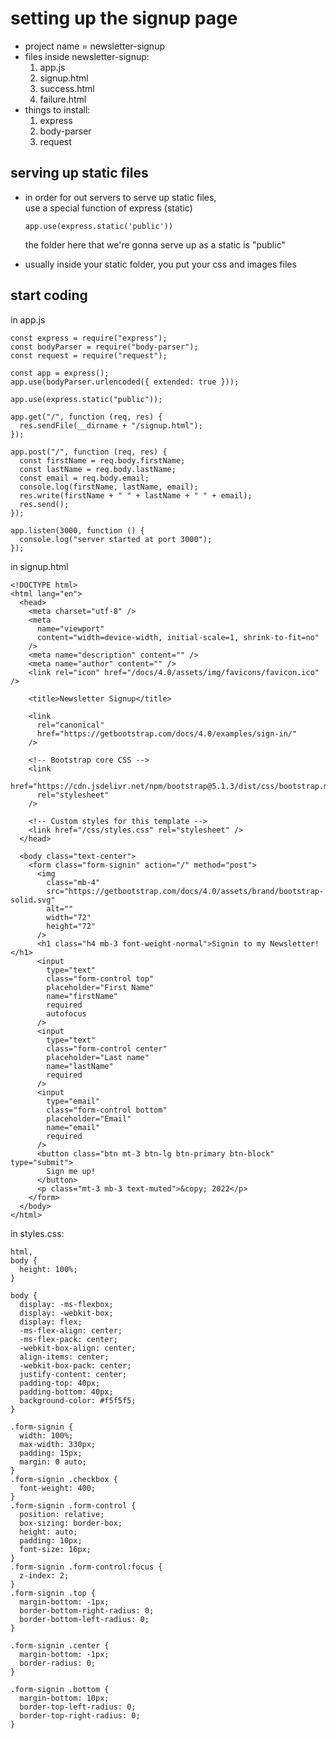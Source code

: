 # setting up the signup page

- project name = newsletter-signup
- files inside newsletter-signup:
  <br>
  1. app.js
  2. signup.html
  3. success.html
  4. failure.html
- things to install:
  <br>
  1. express
  2. body-parser
  3. request

## serving up static files

- in order for out servers to serve up static files,
  <br>
  use a special function of express (static)

  ```
  app.use(express.static('public'))
  ```

  the folder here that we're gonna serve up as a static is "public"

- usually inside your static folder, you put your css and images files

## start coding

in app.js

```
const express = require("express");
const bodyParser = require("body-parser");
const request = require("request");

const app = express();
app.use(bodyParser.urlencoded({ extended: true }));

app.use(express.static("public"));

app.get("/", function (req, res) {
  res.sendFile(__dirname + "/signup.html");
});

app.post("/", function (req, res) {
  const firstName = req.body.firstName;
  const lastName = req.body.lastName;
  const email = req.body.email;
  console.log(firstName, lastName, email);
  res.write(firstName + " " + lastName + " " + email);
  res.send();
});

app.listen(3000, function () {
  console.log("server started at port 3000");
});
```

in signup.html

```
<!DOCTYPE html>
<html lang="en">
  <head>
    <meta charset="utf-8" />
    <meta
      name="viewport"
      content="width=device-width, initial-scale=1, shrink-to-fit=no"
    />
    <meta name="description" content="" />
    <meta name="author" content="" />
    <link rel="icon" href="/docs/4.0/assets/img/favicons/favicon.ico" />

    <title>Newsletter Signup</title>

    <link
      rel="canonical"
      href="https://getbootstrap.com/docs/4.0/examples/sign-in/"
    />

    <!-- Bootstrap core CSS -->
    <link
      href="https://cdn.jsdelivr.net/npm/bootstrap@5.1.3/dist/css/bootstrap.min.css"
      rel="stylesheet"
    />

    <!-- Custom styles for this template -->
    <link href="/css/styles.css" rel="stylesheet" />
  </head>

  <body class="text-center">
    <form class="form-signin" action="/" method="post">
      <img
        class="mb-4"
        src="https://getbootstrap.com/docs/4.0/assets/brand/bootstrap-solid.svg"
        alt=""
        width="72"
        height="72"
      />
      <h1 class="h4 mb-3 font-weight-normal">Signin to my Newsletter!</h1>
      <input
        type="text"
        class="form-control top"
        placeholder="First Name"
        name="firstName"
        required
        autofocus
      />
      <input
        type="text"
        class="form-control center"
        placeholder="Last name"
        name="lastName"
        required
      />
      <input
        type="email"
        class="form-control bottom"
        placeholder="Email"
        name="email"
        required
      />
      <button class="btn mt-3 btn-lg btn-primary btn-block" type="submit">
        Sign me up!
      </button>
      <p class="mt-3 mb-3 text-muted">&copy; 2022</p>
    </form>
  </body>
</html>
```

in styles.css:

```
html,
body {
  height: 100%;
}

body {
  display: -ms-flexbox;
  display: -webkit-box;
  display: flex;
  -ms-flex-align: center;
  -ms-flex-pack: center;
  -webkit-box-align: center;
  align-items: center;
  -webkit-box-pack: center;
  justify-content: center;
  padding-top: 40px;
  padding-bottom: 40px;
  background-color: #f5f5f5;
}

.form-signin {
  width: 100%;
  max-width: 330px;
  padding: 15px;
  margin: 0 auto;
}
.form-signin .checkbox {
  font-weight: 400;
}
.form-signin .form-control {
  position: relative;
  box-sizing: border-box;
  height: auto;
  padding: 10px;
  font-size: 16px;
}
.form-signin .form-control:focus {
  z-index: 2;
}
.form-signin .top {
  margin-bottom: -1px;
  border-bottom-right-radius: 0;
  border-bottom-left-radius: 0;
}

.form-signin .center {
  margin-bottom: -1px;
  border-radius: 0;
}

.form-signin .bottom {
  margin-bottom: 10px;
  border-top-left-radius: 0;
  border-top-right-radius: 0;
}
```
